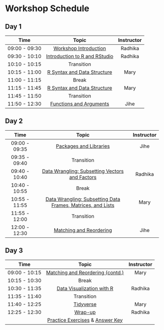 # Workshop Schedule 

## Day 1

| Time            |  Topic  | Instructor |
|:------------------------:|:------------------------------------------------:|:--------:|
|09:00 - 09:30 | [Workshop Introduction](https://hbctraining.github.io/Intro-to-R/lectures/Intro_to_workshop_online.pdf) | Radhika |
|09:30 - 10:10 | [Introduction to R and RStudio](https://hbctraining.github.io/Intro-to-R/lessons/01_introR-R-and-RStudio.html) | Radhika |
|10:10 - 10:15 | Transition |  |
|10:15 - 11:00 | [R Syntax and Data Structure](https://hbctraining.github.io/Intro-to-R/lessons/02_introR-syntax-and-data-structures.html) | Mary |
|11:00 - 11:15 | Break |  |
|11:15 - 11:45 | [R Syntax and Data Structure](https://hbctraining.github.io/Intro-to-R/lessons/02_introR-syntax-and-data-structures.html) | Mary |
|11:45 - 11:50 | Transition |  |
|11:50 - 12:30 | [Functions and Arguments](https://hbctraining.github.io/Intro-to-R/lessons/03_introR-functions-and-arguments.html) | Jihe |

## Day 2

| Time            |  Topic  | Instructor |
|:------------------------:|:------------------------------------------------:|:--------:|
|09:00 - 09:35 | [Packages and Libraries](https://hbctraining.github.io/Intro-to-R/lessons/03_introR-functions-and-arguments.html#packages-and-libraries) | Jihe |
|09:35 - 09:40 | Transition |  |
|09:40 - 10:40 | [Data Wrangling: Subsetting Vectors and Factors](https://hbctraining.github.io/Intro-to-R/lessons/04_introR-data-wrangling.html) | Radhika |
|10:40 - 10:55 | Break |  |
|10:55 - 11:55 | [Data Wrangling: Subsetting Data Frames, Matrices, and Lists](https://hbctraining.github.io/Intro-to-R/lessons/05_introR-data-wrangling2.html) | Mary |
|11:55 - 12:00 | Transition |  |
|12:00 - 12:30 | [Matching and Reordering](https://hbctraining.github.io/Intro-to-R/lessons/06_matching_reordering.html) | Jihe |

## Day 3

| Time            |  Topic  | Instructor |
|:------------------------:|:------------------------------------------------:|:--------:|
|09:00 - 10:15 | [Matching and Reordering (contd.)](https://hbctraining.github.io/Intro-to-R/lessons/06_matching_reordering.html#reordering-data-using-indices) | Mary |
|10:15 - 10:30 | Break | |
|10:30 - 11:35 | [Data Visualization with R](https://hbctraining.github.io/Intro-to-R/lessons/07_ggplot2.html) | Radhika |
|11:35 - 11:40 | Transition | |
|11:40 - 12:25 | [Tidyverse](https://hbctraining.github.io/Training-modules/Tidyverse_ggplot2/lessons/intro_tidyverse.html) | Mary |
|12:25 - 12:30 | [Wrap-up](https://hbctraining.github.io/Intro-to-R/lectures/R_workshop_wrapup.pdf) | Radhika |
| | [Practice Exercises](https://hbctraining.github.io/Intro-to-R/homework/Intro_to_R_hw.html) & [Answer Key](https://hbctraining.github.io/Intro-to-R/homework/Intro_to_R_key.html) | |
